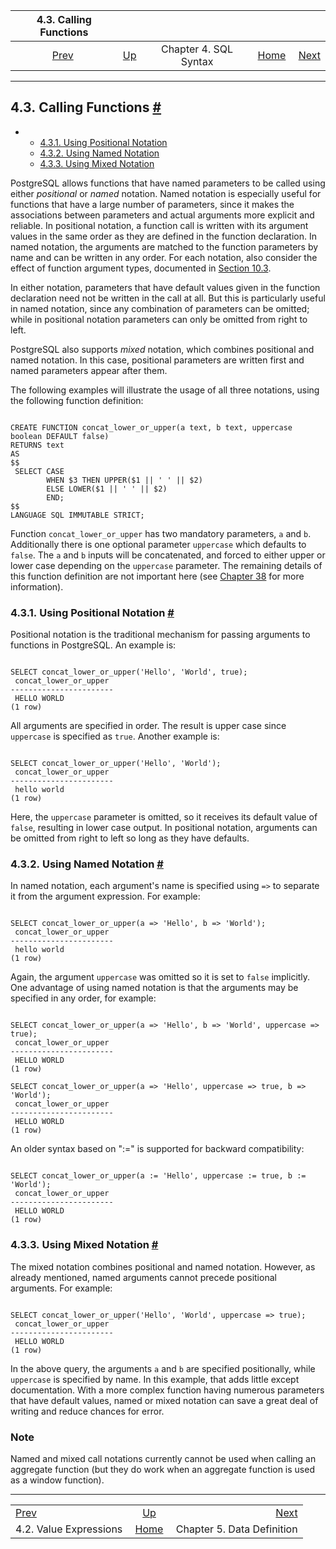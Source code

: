 <!--?xml version="1.0" encoding="UTF-8" standalone="no"?-->

|                 4.3. Calling Functions                 |                                               |                       |                                                       |                                                |
| :----------------------------------------------------: | :-------------------------------------------- | :-------------------: | ----------------------------------------------------: | ---------------------------------------------: |
| [Prev](sql-expressions.html "4.2. Value Expressions")  | [Up](sql-syntax.html "Chapter 4. SQL Syntax") | Chapter 4. SQL Syntax | [Home](index.html "PostgreSQL 17devel Documentation") |  [Next](ddl.html "Chapter 5. Data Definition") |

***

## 4.3. Calling Functions [#](#SQL-SYNTAX-CALLING-FUNCS)

*   *   [4.3.1. Using Positional Notation](sql-syntax-calling-funcs.html#SQL-SYNTAX-CALLING-FUNCS-POSITIONAL)
    *   [4.3.2. Using Named Notation](sql-syntax-calling-funcs.html#SQL-SYNTAX-CALLING-FUNCS-NAMED)
    *   [4.3.3. Using Mixed Notation](sql-syntax-calling-funcs.html#SQL-SYNTAX-CALLING-FUNCS-MIXED)

[]()

PostgreSQL allows functions that have named parameters to be called using either *positional* or *named* notation. Named notation is especially useful for functions that have a large number of parameters, since it makes the associations between parameters and actual arguments more explicit and reliable. In positional notation, a function call is written with its argument values in the same order as they are defined in the function declaration. In named notation, the arguments are matched to the function parameters by name and can be written in any order. For each notation, also consider the effect of function argument types, documented in [Section 10.3](typeconv-func.html "10.3. Functions").

In either notation, parameters that have default values given in the function declaration need not be written in the call at all. But this is particularly useful in named notation, since any combination of parameters can be omitted; while in positional notation parameters can only be omitted from right to left.

PostgreSQL also supports *mixed* notation, which combines positional and named notation. In this case, positional parameters are written first and named parameters appear after them.

The following examples will illustrate the usage of all three notations, using the following function definition:

```

CREATE FUNCTION concat_lower_or_upper(a text, b text, uppercase boolean DEFAULT false)
RETURNS text
AS
$$
 SELECT CASE
        WHEN $3 THEN UPPER($1 || ' ' || $2)
        ELSE LOWER($1 || ' ' || $2)
        END;
$$
LANGUAGE SQL IMMUTABLE STRICT;
```

Function `concat_lower_or_upper` has two mandatory parameters, `a` and `b`. Additionally there is one optional parameter `uppercase` which defaults to `false`. The `a` and `b` inputs will be concatenated, and forced to either upper or lower case depending on the `uppercase` parameter. The remaining details of this function definition are not important here (see [Chapter 38](extend.html "Chapter 38. Extending SQL") for more information).

### 4.3.1. Using Positional Notation [#](#SQL-SYNTAX-CALLING-FUNCS-POSITIONAL)

[]()

Positional notation is the traditional mechanism for passing arguments to functions in PostgreSQL. An example is:

```

SELECT concat_lower_or_upper('Hello', 'World', true);
 concat_lower_or_upper
-----------------------
 HELLO WORLD
(1 row)
```

All arguments are specified in order. The result is upper case since `uppercase` is specified as `true`. Another example is:

```

SELECT concat_lower_or_upper('Hello', 'World');
 concat_lower_or_upper
-----------------------
 hello world
(1 row)
```

Here, the `uppercase` parameter is omitted, so it receives its default value of `false`, resulting in lower case output. In positional notation, arguments can be omitted from right to left so long as they have defaults.

### 4.3.2. Using Named Notation [#](#SQL-SYNTAX-CALLING-FUNCS-NAMED)

[]()

In named notation, each argument's name is specified using `=>` to separate it from the argument expression. For example:

```

SELECT concat_lower_or_upper(a => 'Hello', b => 'World');
 concat_lower_or_upper
-----------------------
 hello world
(1 row)
```

Again, the argument `uppercase` was omitted so it is set to `false` implicitly. One advantage of using named notation is that the arguments may be specified in any order, for example:

```

SELECT concat_lower_or_upper(a => 'Hello', b => 'World', uppercase => true);
 concat_lower_or_upper
-----------------------
 HELLO WORLD
(1 row)

SELECT concat_lower_or_upper(a => 'Hello', uppercase => true, b => 'World');
 concat_lower_or_upper
-----------------------
 HELLO WORLD
(1 row)
```

An older syntax based on ":=" is supported for backward compatibility:

```

SELECT concat_lower_or_upper(a := 'Hello', uppercase := true, b := 'World');
 concat_lower_or_upper
-----------------------
 HELLO WORLD
(1 row)
```

### 4.3.3. Using Mixed Notation [#](#SQL-SYNTAX-CALLING-FUNCS-MIXED)

[]()

The mixed notation combines positional and named notation. However, as already mentioned, named arguments cannot precede positional arguments. For example:

```

SELECT concat_lower_or_upper('Hello', 'World', uppercase => true);
 concat_lower_or_upper
-----------------------
 HELLO WORLD
(1 row)
```

In the above query, the arguments `a` and `b` are specified positionally, while `uppercase` is specified by name. In this example, that adds little except documentation. With a more complex function having numerous parameters that have default values, named or mixed notation can save a great deal of writing and reduce chances for error.

### Note

Named and mixed call notations currently cannot be used when calling an aggregate function (but they do work when an aggregate function is used as a window function).

***

|                                                        |                                                       |                                                |
| :----------------------------------------------------- | :---------------------------------------------------: | ---------------------------------------------: |
| [Prev](sql-expressions.html "4.2. Value Expressions")  |     [Up](sql-syntax.html "Chapter 4. SQL Syntax")     |  [Next](ddl.html "Chapter 5. Data Definition") |
| 4.2. Value Expressions                                 | [Home](index.html "PostgreSQL 17devel Documentation") |                     Chapter 5. Data Definition |
